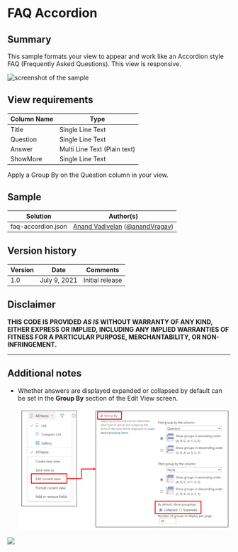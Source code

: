 # FAQ Accordion

## Summary
This sample formats your view to appear and work like an Accordion style FAQ (Frequently Asked Questions). This view is responsive.

![screenshot of the sample](./assets/screenshot.png)

## View requirements

Column Name   |Type
--------------|--------------
Title         | Single Line Text
Question      | Single Line Text
Answer     | Multi Line Text (Plain text)
ShowMore     | Single Line Text

Apply a Group By on the Question column in your view.
## Sample

Solution|Author(s)
--------|---------
faq-accordion.json | [Anand Vadivelan](https://github.com/anandragav) ([@anandVragav](https://twitter.com/anandVragav))

## Version history

Version |Date              |Comments
--------|------------------|--------------------------------
1.0     |July 9, 2021  |Initial release


## Disclaimer
**THIS CODE IS PROVIDED *AS IS* WITHOUT WARRANTY OF ANY KIND, EITHER EXPRESS OR IMPLIED, INCLUDING ANY IMPLIED WARRANTIES OF FITNESS FOR A PARTICULAR PURPOSE, MERCHANTABILITY, OR NON-INFRINGEMENT.**

---

## Additional notes

- Whether answers are displayed expanded or collapsed by default can be set in the **Group By** section of the Edit View screen.

    ![screenshot of edit view sceen](./assets/edit-view-screen.png)

<img src="https://pnptelemetry.azurewebsites.net/list-formatting/view-samples/faq-accordion" />
